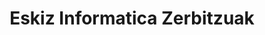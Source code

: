 ---
title: "Eskiz Informatica Zerbitzuak"
url: /elizondo/eskiz-informatica-zerbitzuak/
shop: Computer
---